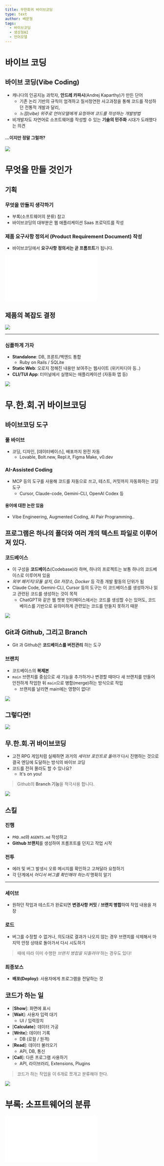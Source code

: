 ```yaml
---
title: 무한회귀 바이브코딩
type: text
author: 배문형
tags:
  - 바이브코딩
  - 생성형AI
  - 언어모델
---
```

# 바이브 코딩

## 바이브 코딩(Vibe Coding)

- 캐나다의 인공지능 과학자, **안드레 카파시**(Andrej Kaparthy)가 만든 단어
	- 기존 논리 기반의 규칙이 엄격하고 질서정연한 사고과정을 통해 코드를 작성하던 전통적 개발과 달리, 
	- *느낌(vibe) 위주로 언어모델에게 요청하여 코드를 작성하는 개발방법*
- 비개발자도 자연어로 소프트웨어를 작성할 수 있는 **기술의 민주화** 시대가 도래했다는 의견

#### ...이지만 정말 그럴까?

![](attachments/vibecoding-genie.png)

# 무엇을 만들 것인가

## 기획

### 무엇을 만들지 생각하기

- 부록(소프트웨어의 분류) 참고
- 바이브코딩의 대부분은 웹 애플리케이션 Saas 프로덕트를 작성

### 제품 요구사항 정의서 (Product Requirement Document) 작성

- 바이브코딩에서 **요구사항 정의서는 곧 프롬프트**가 됩니다.

![요구사항 정의서](modules/요구사항%20정의서.md)

## 제품의 복잡도 결정

![](attachments/architecture-complex.png)

---

### 심플하게 가자

- **Standalone**: DB, 프론트/백엔드 통합
	- Ruby on Rails / SQLite
- **Static Web**: 오로지 정해진 내용만 보여주는 웹사이트 (위키피디아 등..)
- **CLI/TUI App**: 터미널에서 실행되는 애플리케이션 (자동화 앱 등)

![](attachments/architecture-simple.png) 

# 무.한.회.귀 바이브코딩

## 바이브코딩 도구

### 풀 바이브

- 코딩, 디자인, [데이터베이스], 배포까지 완전 자동
	- Lovable, Bolt.new, Repl.it, Figma Make, v0.dev

### AI-Assisted Coding

- MCP 등의 도구를 사용해 코드를 자동으로 쓰고, 테스트, 커밋까지 자동화하는 코딩 도구
	- Cursor, Claude-code, Gemini-CLI, OpenAI Codex 등

#### 용어에 대한 논란 있음

- Vibe Engineering, Augmented Coding, AI Pair Programming..

## 프로그램은 하나의 폴더와 여러 개의 텍스트 파일로 이루어져 있다.

### 코드베이스

- 이 구성을 **코드베이스**(Codebase)라 하며, 하나의 프로젝트는 보통 하나의 코드베이스로 이루어져 있음
- *외부 패키지/모듈 설치, Git 저장소, Docker* 등 각종 개발 활동의 단위가 됨
- Claude Code, Gemini-CLI, Cursor 등의 도구는 이 코드베이스를 생성하거나 읽고 관련된 코드를 생성하는 것이 목적
	- ChatGPT와 같은 웹 챗봇 인터페이스에서는 코드를 생성할 수는 있어도, 코드베이스를 기반으로 유의미하게 관련있는 코드를 만들지 못하기 때문

![](attachments/vibe-codebase.png)

## Git과 Github, 그리고 Branch

- Git 과 Github은 **코드베이스를 버전관리** 하는 도구

### 브랜치

- 코드베이스의 **복제본**
- `main` 브랜치를 중심으로 새 기능을 추가하거나 변경할 때마다 새 브랜치를 만들어 안전하게 작업한 뒤 `main`으로 병합(merge)하는 방식으로 작업
	- 브랜치를 날리면 main에는 영향이 없다!

![](attachments/vibe-git_branching.png)

## 그렇다면!

![](attachments/vibe-aha.png)

## 무.한.회.귀 바이브코딩

- 고전 RPG 게임처럼 실패하면 과거의 *세이브 포인트로 돌아가* 다시 진행하는 것으로 결국 엔딩에 도달하는 방식의 바이브 코딩
- 코드를 전혀 몰라도 할 수 있나요?
	- It's on you!

> Github의 **Branch 기능**을 적극사용 합니다.

![](attachments/vibe-infinite_loop.png)

## 스킬

### 진행

- `PRD.md`와 `AGENTS.md` 작성하고
- **Github 브랜치**를 생성하여 프롬프트를 던지고 작업 시작

### 전투

- 에러 및 버그 발생시 오류 메시지를 확인하고 고쳐달라 요청하기
- 각 단계에서 *어디서 버그를 확인해야 하는지* 명확히 알기

***

### 세이브

- 원하던 작업과 테스트가 완료되면 **변경사항 커밋** / **브랜치 병합**하여 작업 내용을 저장

### 로드

- 버그를 수정할 수 없거나, 의도대로 결과가 나오지 않는 경우 브랜치를 삭제해서 마지막 안정 상태로 돌아가서 다시 시도하기

> 때에 따라 이미 수행한 *브랜치 병합을 되돌려야* 하는 경우도 있다!

### 최종보스

- **배포(Deploy)**: 사용자에게 프로그램을 전달하는 것

## 코드가 하는 일

- [**Show**]: 화면에 표시
- [**Wait**]: 사용자 입력 대기
  - UI / 입력장치
- [**Calculate**]: 데이터 가공
- [**Write**]: 데이터 기록
  - DB (로컬 / 원격)
- [**Read**]: 데이터 불러오기
	- API, DB, 통신
- [**Call**]: 다른 프로그램 사용하기
  - API, 라이브러리, Extensions, Plugins

> 코드가 하는 작업을 이 6개로 쪼개고 분류해야 한다.

![](attachments/vibe-6_components.png)

# 부록: 소프트웨어의 분류

![소프트웨어 분류](modules/소프트웨어%20분류.md)